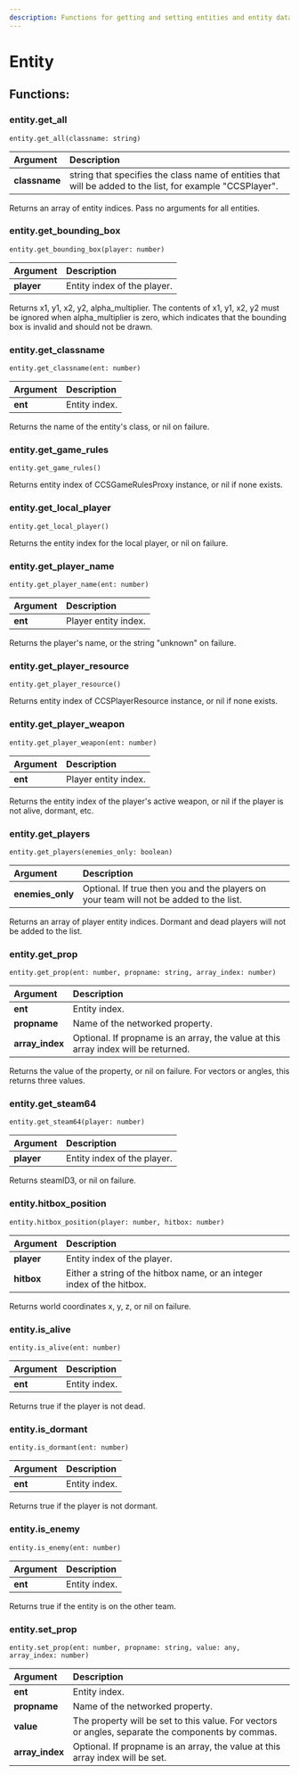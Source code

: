 ```yaml
---
description: Functions for getting and setting entities and entity data.
---
```


# Entity

## Functions:

### entity.get\_all

`entity.get_all(classname: string)`

| Argument | Description |
| :--- | :--- |
| **classname** | string that specifies the class name of entities that will be added to the list, for example "CCSPlayer". |

Returns an array of entity indices. Pass no arguments for all entities.

### entity.get\_bounding\_box

`entity.get_bounding_box(player: number)`

| Argument | Description |
| :--- | :--- |
| **player** | Entity index of the player. |

Returns x1, y1, x2, y2, alpha\_multiplier. The contents of x1, y1, x2, y2 must be ignored when alpha\_multiplier is zero, which indicates that the bounding box is invalid and should not be drawn.

### entity.get\_classname

`entity.get_classname(ent: number)`

| Argument | Description |
| :--- | :--- |
| **ent** | Entity index. |

Returns the name of the entity's class, or nil on failure.

### entity.get\_game\_rules

`entity.get_game_rules()`

Returns entity index of CCSGameRulesProxy instance, or nil if none exists.

### entity.get\_local\_player

`entity.get_local_player()`

Returns the entity index for the local player, or nil on failure.

### entity.get\_player\_name

`entity.get_player_name(ent: number)`

| Argument | Description |
| :--- | :--- |
| **ent** | Player entity index. |

Returns the player's name, or the string "unknown" on failure.

### entity.get\_player\_resource

`entity.get_player_resource()`

Returns entity index of CCSPlayerResource instance, or nil if none exists.

### entity.get\_player\_weapon

`entity.get_player_weapon(ent: number)`

| Argument | Description |
| :--- | :--- |
| **ent** | Player entity index. |

Returns the entity index of the player's active weapon, or nil if the player is not alive, dormant, etc.

### entity.get\_players

`entity.get_players(enemies_only: boolean)`

| Argument | Description |
| :--- | :--- |
| **enemies\_only** | Optional. If true then you and the players on your team will not be added to the list. |

Returns an array of player entity indices. Dormant and dead players will not be added to the list.

### entity.get\_prop

`entity.get_prop(ent: number, propname: string, array_index: number)`

| Argument | Description |
| :--- | :--- |
| **ent** | Entity index. |
| **propname** | Name of the networked property. |
| **array\_index** | Optional. If propname is an array, the value at this array index will be returned. |

Returns the value of the property, or nil on failure. For vectors or angles, this returns three values.

### entity.get\_steam64

`entity.get_steam64(player: number)`

| Argument | Description |
| :--- | :--- |
| **player** | Entity index of the player. |

Returns steamID3, or nil on failure.

### entity.hitbox\_position

`entity.hitbox_position(player: number, hitbox: number)`

| Argument | Description |
| :--- | :--- |
| **player** | Entity index of the player. |
| **hitbox** | Either a string of the hitbox name, or an integer index of the hitbox. |

Returns world coordinates x, y, z, or nil on failure.

### entity.is\_alive

`entity.is_alive(ent: number)`

| Argument | Description |
| :--- | :--- |
| **ent** | Entity index. |

Returns true if the player is not dead.

### entity.is\_dormant

`entity.is_dormant(ent: number)`

| Argument | Description |
| :--- | :--- |
| **ent** | Entity index. |

Returns true if the player is not dormant.

### entity.is\_enemy

`entity.is_enemy(ent: number)`

| Argument | Description |
| :--- | :--- |
| **ent** | Entity index. |

Returns true if the entity is on the other team.

### entity.set\_prop

`entity.set_prop(ent: number, propname: string, value: any, array_index: number)`

| Argument | Description |
| :--- | :--- |
| **ent** | Entity index. |
| **propname** | Name of the networked property. |
| **value** | The property will be set to this value. For vectors or angles, separate the components by commas. |
| **array\_index** | Optional. If propname is an array, the value at this array index will be set. |

